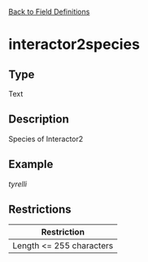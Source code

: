 [Back to Field Definitions](../../field_definition_overview)
# interactor2species

## Type
Text

## Description


Species of Interactor2
## Example
*tyrelli*

## Restrictions
| Restriction |
| :---------: |
| Length <= 255 characters |

